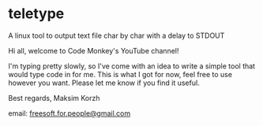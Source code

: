 # teletype
A linux tool to output text file char by char with a delay to STDOUT

Hi all, welcome to Code Monkey's YouTube channel!

I'm typing pretty slowly, so I've come with an idea
to write a simple tool that would type code in for me.
This is what I got for now, feel free to use however you want.
Please let me know if you find it useful.


Best regards, Maksim Korzh

email: freesoft.for.people@gmail.com
